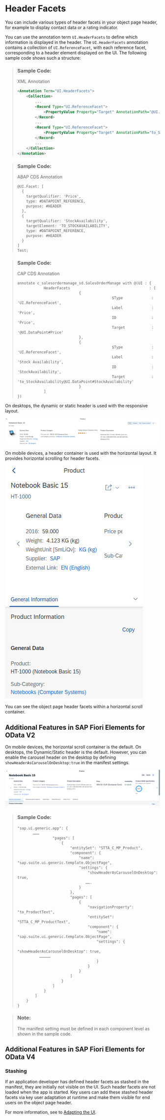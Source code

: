 <!-- loio17dbd5b7a61e4cdcb079062e976cd63f -->

# Header Facets

You can include various types of header facets in your object page header, for example to display contact data or a rating indicator.

You can use the annotation term `UI.HeaderFacets` to define which information is displayed in the header. The `UI.HeaderFacets` annotation contains a collection of `UI.ReferenceFacet`, with each reference facet, corresponding to a header element displayed on the UI. The following sample code shows such a structure:

> ### Sample Code:  
> XML Annotation
> 
> ```xml
> <Annotation Term="UI.HeaderFacets">
>     <Collection>
>         ...
>         <Record Type="UI.ReferenceFacet">
>             <PropertyValue Property="Target" AnnotationPath="@UI.DataPoint#Price" />
>         </Record>
>         ...
>         <Record Type="UI.ReferenceFacet">
>             <PropertyValue Property="Target" AnnotationPath="to_StockAvailability/@UI.DataPoint#StockAvailability" />
>         </Record>
>         ...
>     </Collection>
> </Annotation>
> 
> ```

> ### Sample Code:  
> ABAP CDS Annotation
> 
> ```
> @UI.Facet: [
>   {
>     targetQualifier: 'Price',
>     type: #DATAPOINT_REFERENCE,
>     purpose: #HEADER
>   },
>   {
>     targetQualifier: 'StockAvailability',
>     targetElement: 'TO_STOCKAVAILABILITY',
>     type: #DATAPOINT_REFERENCE,
>     purpose: #HEADER
>   }
> ]
> Test;
> 
> ```

> ### Sample Code:  
> CAP CDS Annotation
> 
> ```
> annotate c_salesordermanage_sd.SalesOrderManage with @(UI : {
>             HeaderFacets                                    : [
>                             {
>                                            $Type             : 'UI.ReferenceFacet',
>                                            Label             : 'Price',
>                                            ID                : 'Price',
>                                            Target            : '@UI.DataPoint#Price'
>                             },
>                             {
>                                            $Type             : 'UI.ReferenceFacet',
>                                            Label             : 'Stock Availability',
>                                            ID                : 'StockAvailability',
>                                            Target            : 'to_StockAvailability@UI.DataPoint#StockAvailability'
>                             }
>             ]
> })
> 
> ```

On desktops, the dynamic or static header is used with the responsive layout.

 ![](images/Header_Facet_Desktop_Version_b1c531e.png) 

On mobile devices, a header container is used with the horizontal layout. It provides horizontal scrolling for header facets.

 ![](images/Header_Facets_Mobile_Version_8abec0d.png) 

You can see the object page header facets within a horizontal scroll container.



<a name="loio17dbd5b7a61e4cdcb079062e976cd63f__section_dn1_5zh_nlb"/>

## Additional Features in SAP Fiori Elements for OData V2

On mobile devices, the horizontal scroll container is the default. On desktops, the Dynamic/Static header is the default. However, you can enable the carousel header on the desktop by defining `showHeaderAsCarouselOnDesktop:true` in the manifest settings.

 ![](images/Desktop_Carousels_for_Header_Facet_6113e92.png) 

> ### Sample Code:  
> ```
> "sap.ui.generic.app": {
>        ………
>                 "pages": [
>                     {
>                         "entitySet": "STTA_C_MP_Product",
>                         "component": {
>                             "name": "sap.suite.ui.generic.template.ObjectPage",
>                             "settings": {
>                                 "showHeaderAsCarouselOnDesktop": true,
>                                …….
>                             }
>                         },
>                         "pages": [
>                             {
>                                 "navigationProperty": "to_ProductText",
>                                 "entitySet": "STTA_C_MP_ProductText",
>                                 "component": {
>                                     "name": "sap.suite.ui.generic.template.ObjectPage",
>                                     "settings": {
>                                         "showHeaderAsCarouselOnDesktop": true,
> 		    ……………
>                                     }
>                                 }
>                             }
>                         ]
>                     }
>                 ]
>             }
>         ]
>     }
> }
> 
> ```

> ### Note:  
> The manifest setting must be defined in each component level as shown in the sample code.



<a name="loio17dbd5b7a61e4cdcb079062e976cd63f__section_mjc_ccs_hnb"/>

## Additional Features in SAP Fiori Elements for OData V4



### Stashing

If an application developer has defined header facets as stashed in the manifest, they are initially not visible on the UI. Such header facets are not loaded when the app is started. Key users can add these stashed header facets via key user adaptation at runtime and make them visible for end users on the object page header.

For more information, see to [Adapting the UI](adapting-the-ui-59bfd31.md).

